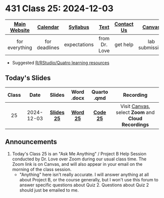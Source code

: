 # 431 Class 25: 2024-12-03

[Main Website](https://thomaselove.github.io/431-2024/) | [Calendar](https://thomaselove.github.io/431-2024/calendar.html) | [Syllabus](https://thomaselove.github.io/431-syllabus-2024/) | [Text](https://thomaselove.github.io/431-book/) | [Contact Us](https://thomaselove.github.io/431-2024/contact.html) | [Canvas](https://canvas.case.edu) | [Data and Code](https://github.com/THOMASELOVE/431-data)
:-----------: | :--------------: | :----------: | :---------: | :-------------: | :-----------: | :------------:
for everything | for deadlines | expectations | from Dr. Love | get help | lab submission | for downloads

- Suggested [R/RStudio/Quatro learning resources](https://thomaselove.github.io/431-2024/resources.html)

## Today's Slides

Class | Date | Slides | Word .docx | Quarto .qmd | Recording
:---: | :--------: | :------: | :------: | :------: | :-------------:
25 | 2024-12-03 | **[Slides 25](https://thomaselove.github.io/431-slides-2024/class25.html)** | **[Word 25](https://thomaselove.github.io/431-slides-2024/class25w.docx)** | **[Code 25](https://github.com/THOMASELOVE/431-slides-2024/blob/main/class25.qmd)** | Visit [Canvas](https://canvas.case.edu/), select **Zoom** and **Cloud Recordings**

## Announcements

1. Today's Class 25 is an "Ask Me Anything" / Project B Help Session conducted by Dr. Love over Zoom during our usual class time. The Zoom link is on Canvas, and will also appear in your email on the morning of the class session.
    - "Anything" here isn't really accurate. I will answer anything at all about Project B, or the course generally, but I won't use this forum to answer specific questions about Quiz 2. Questions about Quiz 2 should just be emailed to me.


